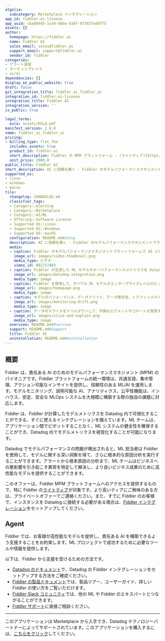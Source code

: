 ```yaml
---
algolia:
  subcategory: Marketplace インテグレーション
app_id: fiddler-ai-license
app_uuid: cbad9445-1ce9-466e-b16f-073437eddff5
assets: {}
author:
  homepage: https://fiddler.ai
  name: Fiddler AI
  sales_email: sales@fiddler.ai
  support_email: support@fiddler.ai
  vendor_id: fiddler
categories:
- アラート設定
- マーケットプレイス
- ai/ml
dependencies: []
display_on_public_website: true
draft: false
git_integration_title: fiddler_ai_fiddler_ai
integration_id: fiddler-ai-license
integration_title: Fiddler AI
integration_version: ''
is_public: true

legal_terms:
  eula: assets/EULA.pdf
manifest_version: 2.0.0
name: fiddler_ai_fiddler_ai
pricing:
- billing_type: flat_fee
  includes_assets: true
  product_id: fiddler-ai
  short_description: Fiddler の MPM プラットフォーム - (ライトティア)[https://www.fiddler.ai/pricing]
  unit_price: 2000.0
public_title: Fiddler AI
short_description: AI に信頼を築く - Fiddler のモデルパフォーマンスマネジメントプラットフォーム
supported_os:
- linux
- windows
- macos
tile:
  changelog: CHANGELOG.md
  classifier_tags:
  - Category::Alerting
  - Category::Marketplace
  - Category::AI/ML
  - Offering::Software License
  - Supported OS::Linux
  - Supported OS::Windows
  - Supported OS::macOS
  configuration: README.md#Setup
  description: AI に信頼を築く - Fiddler のモデルパフォーマンスマネジメントプラットフォーム
  media:
  - caption: Fiddler のモデルパフォーマンスマネジメントプラットフォームで AI に信頼を築くことができます。
    image_url: images/video-thumbnail.png
    media_type: ビデオ
    vimeo_id: 801727483
  - caption: Fiddler が生成した ML モデルやキーパフォーマンスメトリクスを Datadog でモニターする
    image_url: images/datadog-integration.png
    media_type: image
  - caption: Fiddler を使用して、すべての ML モデルのエンタープライズレベルのビューを取得する
    image_url: images/homepage.png
    media_type: image
  - caption: モデルのパフォーマンス、データドリフト、データ整合性、トラフィックメトリクスのモニター
    image_url: images/monitoring-drift.png
    media_type: image
  - caption: データのスライスをドリルダウンして、不調なセグメントやコホートを発見する
    image_url: images/slice-and-explain.png
    media_type: image
  overview: README.md#Overview
  support: README.md#Support
  title: Fiddler AI
  uninstallation: README.md#Uninstallation
---
```


<!--  SOURCED FROM https://github.com/DataDog/marketplace -->


## 概要
Fiddler は、責任ある AI のためのモデルパフォーマンスマネジメント (MPM) のパイオニアです。Fiddler プラットフォームの統一環境は、共通言語、集中管理、アクション可能なインサイトを提供し、信頼性のある ML/AI を運用します。モデルモニタリング、説明可能な AI、アナリティクス、公平性機能は、インハウス、安定、安全な MLOps システムを大規模に構築する際の独自の課題に対応します。

Fiddler は、Fiddler が計算したモデルメトリクスを Datadog 内で可視化することができる、すぐに使えるインテグレーションを備えています。ML チームは、アプリケーション間でピボットすることなく、ML システムの健全性を確保することができ、Datadog 内でモデルメトリクスを視覚化することが可能になります。

Datadog でモデルパフォーマンスの問題が検出されると、ML 担当者は Fiddler を使用して、モデルに関する深い洞察を得て、さらに根本的な原因分析を実行することができます。アラートから根本原因の分析まで、ML チームはビジネスへの悪影響を引き起こす異常を特定して解決し、より良いビジネス成果のために高性能なモデルを提供することができます。

このオファーは、Fiddler MPM プラットフォームへのアクセスを提供するもので、特に Fiddler の[ライトティア](https://www.fiddler.ai/pricing)が対象です。より高いティアにご興味のある方は、プライベートオファーでご連絡ください。また、すでに Fiddler のお客様で、インスタンスを Datadog に接続する必要がある場合は、[Fiddler インテグレーション](/integrations/fiddler)をセットアップしてください。

## Agent

Fiddler では、お客様が高性能なモデルを提供し、責任ある AI を構築できるよう支援することをお約束します。ML プロジェクトで成功するために必要なツールや情報を提供します。

以下は、Fiddler から支援を受けるための方法です。

* [Datadog のドキュメント](/integrations/fiddler/)で、Datadog の Fiddler インテグレーションをセットアップする方法をご確認ください。
* [Fiddler の製品ドキュメント](https://docs.fiddler.ai/docs)では、製品ツアー、ユーザーガイド、詳しい Fiddler の使い方をご覧いただけます。
* [Fiddler Slack コミュニティ](http://fiddler-community.slack.com)では、他の ML や Fiddler のエキスパートとつながることができます。
* [Fiddler サポート](https://fiddlerlabs.zendesk.com/hc/en-us)に直接ご相談ください。

---
このアプリケーションは Marketplace から入手でき、Datadog テクノロジーパートナーによってサポートされています。このアプリケーションを購入するには、<a href="https://app.datadoghq.com/marketplace/app/fiddler-ai-license" target="_blank">こちらをクリック</a>してください。
